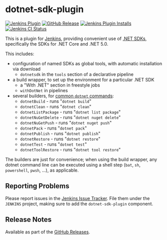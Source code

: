 # dotnet-sdk-plugin

[![Jenkins Plugin][Badge:Version]](https://plugins.jenkins.io/dotnet-sdk)
[![GitHub Release][Badge:ReleaseNotes]](https://github.com/jenkinsci/dotnet-sdk-plugin/releases/latest)
[![Jenkins Plugin Installs][Badge:Installs]](https://plugins.jenkins.io/dotnet-sdk)
[![Jenkins CI Status][Badge:Build]](https://ci.jenkins.io/job/Plugins/job/dotnet-sdk-plugin/job/main/)

This is a plugin for [Jenkins][Jenkins], providing convenient use of
[.NET SDKs][MS:Download], specifically the SDKs for .NET Core and .NET
5.0.

This includes:

- configuration of named SDKs as global tools, with automatic
  installation via download
  - `dotnetsdk` in the `tools` section of a declarative pipeline
- a build wrapper, to set up the environment for a particular .NET SDK
  - a "With .NET" section in freestyle jobs
  - `withDotNet` in pipelines
- several builders, for [common `dotnet` commands][MS:Docs]:
  - `dotnetBuild` - runs "`dotnet build`"
  - `dotnetClean` - runs "`dotnet clean`"
  - `dotnetListPackage` - runs "`dotnet list package`"
  - `dotnetNuGetDelete` - runs "`dotnet nuget delete`"
  - `dotnetNuGetPush` - runs "`dotnet nuget push`"
  - `dotnetPack` - runs "`dotnet pack`"
  - `dotnetPublish` - runs "`dotnet publish`"
  - `dotnetRestore` - runs "`dotnet restore`"
  - `dotnetTest` - runs "`dotnet test`"
  - `dotnetToolRestore` - runs "`dotnet tool restore`"

The builders are just for convenience; when using the build wrapper,
any dotnet command line can be executed using a shell step (`bat`,
`sh`, `powershell`, `pwsh`, ...), as applicable.

## Reporting Problems

Please report issues in the [Jenkins Issue Tracker][Issues].
File them under the `JENKINS` project, making sure to add the
`dotnet-sdk-plugin` component.

## Release Notes

Available as part of the [GitHub Releases][Releases].

[Badge:Version]: https://img.shields.io/jenkins/plugin/v/dotnet-sdk.svg?label=latest%20version&color=indigo
[Badge:ReleaseNotes]: https://img.shields.io/github/release/jenkinsci/dotnet-sdk-plugin.svg?label=Release%20Notes&color=indigo
[Badge:Installs]: https://img.shields.io/jenkins/plugin/i/dotnet-sdk.svg?color=indigo
[Badge:Build]: https://ci.jenkins.io/job/Plugins/job/dotnet-sdk-plugin/job/main/badge/icon?subject=Jenkins%20CI
[Issues]: https://issues.jenkins-ci.org/
[Jenkins]: https://www.jenkins.io/
[MS:Docs]: https://docs.microsoft.com/en-us/dotnet/core/tools/
[MS:Download]: https://dotnet.microsoft.com/download/dotnet-core
[Releases]: https://github.com/jenkinsci/dotnet-sdk-plugin/releases

